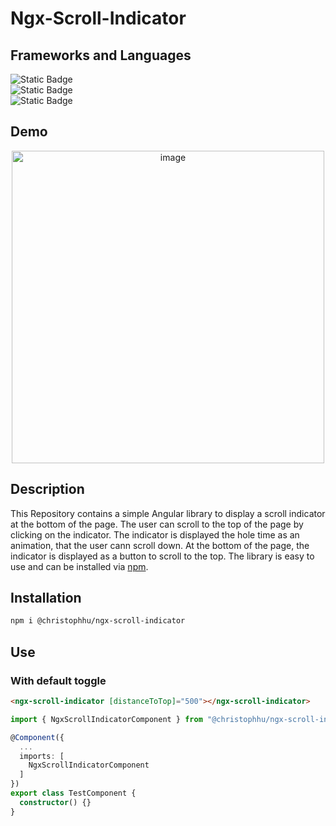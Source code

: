 # Ngx-Scroll-Indicator

## Frameworks and Languages
<p align="left">
  <img alt="Static Badge" src="https://img.shields.io/badge/19.2.0-000000?style=for-the-badge&logo=angular&logoColor=white&label=Angular&labelColor=000000"><br>
  <img alt="Static Badge" src="https://img.shields.io/badge/4.1.8-000000?style=for-the-badge&logo=tailwindcss&logoColor=white&label=Tailwind&labelColor=06B6D4&color=000000"><br>
  <img alt="Static Badge" src="https://img.shields.io/badge/5.7.2-000000?style=for-the-badge&logo=typescript&logoColor=white&label=Typescript&labelColor=007ACC&color=000000">
</p>

## Demo
<p align="center">
  <a href="https://christophhu.github.io/ngx-scroll-indicator"><img src="https://github.com/ChristophHu/ChristophHu/blob/main/assets/gif/ngx-scroll-indicator.gif" width="500" alt="image" /></a>
</p>

## Description
This Repository contains a simple Angular library to display a scroll indicator at the bottom of the page. The user can scroll to the top of the page by clicking on the indicator. The indicator is displayed the hole time as an animation, that the user cann scroll down. At the bottom of the page, the indicator is displayed as a button to scroll to the top.
The library is easy to use and can be installed via [npm](https://www.npmjs.com/package/@christophhu/ngx-scroll-indicator).

## Installation
```bash
npm i @christophhu/ngx-scroll-indicator
```

## Use
### With default toggle
```html
<ngx-scroll-indicator [distanceToTop]="500"></ngx-scroll-indicator>
```

```typescript
import { NgxScrollIndicatorComponent } from "@christophhu/ngx-scroll-indicator";

@Component({
  ...
  imports: [
    NgxScrollIndicatorComponent
  ]
})
export class TestComponent {
  constructor() {}
}
```
